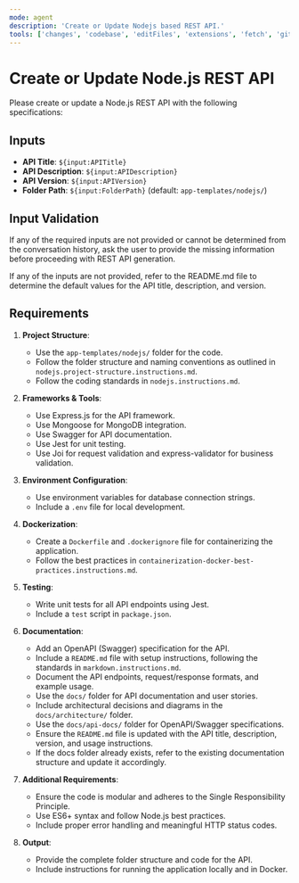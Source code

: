 ```yaml
---
mode: agent
description: 'Create or Update Nodejs based REST API.'
tools: ['changes', 'codebase', 'editFiles', 'extensions', 'fetch', 'githubRepo', 'openSimpleBrowser', 'problems', 'runCommands', 'runTasks', 'search', 'searchResults', 'terminalLastCommand', 'terminalSelection', 'testFailure', 'usages', 'vscodeAPI']
---
```

# Create or Update Node.js REST API

Please create or update a Node.js REST API with the following specifications: 

## Inputs
- **API Title**: `${input:APITitle}`
- **API Description**: `${input:APIDescription}`
- **API Version**: `${input:APIVersion}`
- **Folder Path**: `${input:FolderPath}` (default: `app-templates/nodejs/`)

## Input Validation
If any of the required inputs are not provided or cannot be determined from the conversation history, ask the user to provide the missing information before proceeding with REST API generation.

If any of the inputs are not provided, refer to the README.md file to determine the default values for the API title, description, and version.

## Requirements

1. **Project Structure**:
   - Use the `app-templates/nodejs/` folder for the code.
   - Follow the folder structure and naming conventions as outlined in `nodejs.project-structure.instructions.md`.
   - Follow the coding standards in `nodejs.instructions.md`.

2. **Frameworks & Tools**:
   - Use Express.js for the API framework.
   - Use Mongoose for MongoDB integration.
   - Use Swagger for API documentation.
   - Use Jest for unit testing.
   - Use Joi for request validation and express-validator for business validation.

3. **Environment Configuration**:
   - Use environment variables for database connection strings.
   - Include a `.env` file for local development.

4. **Dockerization**:
   - Create a `Dockerfile` and `.dockerignore` file for containerizing the application.
   - Follow the best practices in `containerization-docker-best-practices.instructions.md`.

6. **Testing**:
   - Write unit tests for all API endpoints using Jest.
   - Include a `test` script in `package.json`.

7. **Documentation**:
   - Add an OpenAPI (Swagger) specification for the API.
   - Include a `README.md` file with setup instructions, following the standards in `markdown.instructions.md`.
   - Document the API endpoints, request/response formats, and example usage.
   - Use the `docs/` folder for API documentation and user stories.
   - Include architectural decisions and diagrams in the `docs/architecture/` folder.
   - Use the `docs/api-docs/` folder for OpenAPI/Swagger specifications.
   - Ensure the `README.md` file is updated with the API title, description, version, and usage instructions.
   - If the docs folder already exists, refer to the existing documentation structure and update it accordingly.

8. **Additional Requirements**:
   - Ensure the code is modular and adheres to the Single Responsibility Principle.
   - Use ES6+ syntax and follow Node.js best practices.
   - Include proper error handling and meaningful HTTP status codes.

9. **Output**:
    - Provide the complete folder structure and code for the API.
    - Include instructions for running the application locally and in Docker.
